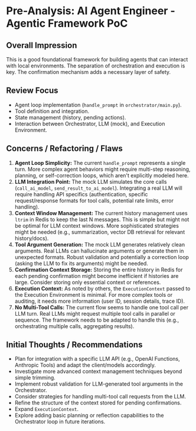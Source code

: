 # Pre-Analysis: AI Agent Engineer - Agentic Framework PoC

## Overall Impression
This is a good foundational framework for building agents that can interact with local environments. The separation of orchestration and execution is key. The confirmation mechanism adds a necessary layer of safety.

## Review Focus
*   Agent loop implementation (`handle_prompt` in `orchestrator/main.py`).
*   Tool definition and integration.
*   State management (history, pending actions).
*   Interaction between Orchestrator, LLM (mock), and Execution Environment.

## Concerns / Refactoring / Flaws
1.  **Agent Loop Simplicity:** The current `handle_prompt` represents a single turn. More complex agent behaviors might require multi-step reasoning, planning, or self-correction loops, which aren't explicitly modeled here.
2.  **LLM Integration Point:** The mock LLM simulates the core calls (`call_ai_model`, `send_result_to_ai_model`). Integrating a real LLM will require handling API specifics (authentication, specific request/response formats for tool calls, potential rate limits, error handling).
3.  **Context Window Management:** The current history management uses `ltrim` in Redis to keep the last N messages. This is simple but might not be optimal for LLM context windows. More sophisticated strategies might be needed (e.g., summarization, vector DB retrieval for relevant history/docs).
4.  **Tool Argument Generation:** The mock LLM generates relatively clean arguments. Real LLMs can hallucinate arguments or generate them in unexpected formats. Robust validation and potentially a correction loop (asking the LLM to fix its arguments) might be needed.
5.  **Confirmation Context Storage:** Storing the entire history in Redis for each pending confirmation might become inefficient if histories are large. Consider storing only essential context or references.
6.  **Execution Context:** As noted by others, the `ExecutionContext` passed to the Execution Environment is minimal. For more complex tools or auditing, it needs more information (user ID, session details, trace ID).
7.  **No Multi-Tool Calls:** The current flow seems to handle one tool call per LLM turn. Real LLMs might request multiple tool calls in parallel or sequence. The framework needs to be adapted to handle this (e.g., orchestrating multiple calls, aggregating results).

## Initial Thoughts / Recommendations
*   Plan for integration with a specific LLM API (e.g., OpenAI Functions, Anthropic Tools) and adapt the client/models accordingly.
*   Investigate more advanced context management techniques beyond simple trimming.
*   Implement robust validation for LLM-generated tool arguments in the Orchestrator.
*   Consider strategies for handling multi-tool call requests from the LLM.
*   Refine the structure of the context stored for pending confirmations.
*   Expand `ExecutionContext`.
*   Explore adding basic planning or reflection capabilities to the Orchestrator loop in future iterations. 